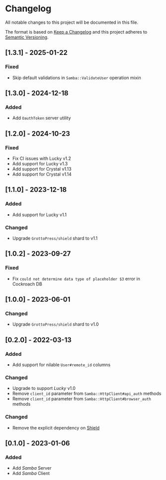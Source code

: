 # Changelog

All notable changes to this project will be documented in this file.

The format is based on [Keep a Changelog](http://keepachangelog.com/en/1.0.0/)
and this project adheres to [Semantic Versioning](http://semver.org/spec/v2.0.0.html).

## [1.3.1] - 2025-01-22

### Fixed
- Skip default validations in `Samba::ValidateUser` operation mixin

## [1.3.0] - 2024-12-18

### Added
- Add `OauthToken` server utility

## [1.2.0] - 2024-10-23

### Fixed
- Fix CI issues with Lucky v1.2
- Add support for Lucky v1.3
- Add support for Crystal v1.13
- Add support for Crystal v1.14

## [1.1.0] - 2023-12-18

### Added
- Add support for Lucky v1.1

### Changed
- Upgrade `GrottoPress/shield` shard to v1.1

## [1.0.2] - 2023-09-27

### Fixed
- Fix `could not determine data type of placeholder $3` error in Cockroach DB

## [1.0.0] - 2023-06-01

### Changed
- Upgrade `GrottoPress/shield` shard to v1.0

## [0.2.0] - 2022-03-13

### Added
- Add support for nilable `User#remote_id` columns

### Changed
- Upgrade to support *Lucky* v1.0
- Remove `client_id` parameter from `Samba::HttpClient#api_auth` methods
- Remove `client_id` parameter from `Samba::HttpClient#browser_auth` methods

### Changed
- Remove the explicit dependency on [Shield](https://github.com/GrottoPress/shield)

## [0.1.0] - 2023-01-06

### Added
- Add *Samba* Server
- Add *Samba* Client
